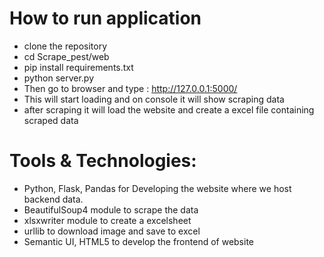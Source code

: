 # How to run application
- clone the repository
- cd Scrape_pest/web
- pip install requirements.txt
- python server.py
- Then go to browser and type : http://127.0.0.1:5000/
- This will start loading and on console it will show scraping data
- after scraping it will load the website and create a excel file containing scraped data


# Tools & Technologies:
- Python, Flask, Pandas for Developing the website where we host backend data.
- BeautifulSoup4 module to scrape the data
- xlsxwriter module to create a excelsheet
- urllib to download image and save to excel
- Semantic UI, HTML5 to develop the frontend of website

